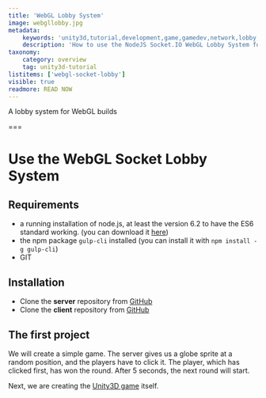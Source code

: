 ```yaml
---
title: 'WebGL Lobby System'
image: webgllobby.jpg
metadata:
    keywords: 'unity3d,tutorial,development,game,gamedev,network,lobby,webgl'
    description: 'How to use the NodeJS Socket.IO WebGL Lobby System for Unity3D'
taxonomy:
    category: overview
    tag: unity3d-tutorial
listitems: ['webgl-socket-lobby']
visible: true
readmore: READ NOW
---
```


A lobby system for WebGL builds

===

# Use the WebGL Socket Lobby System

## Requirements
* a running installation of node.js, at least the version 6.2 to have the ES6 standard working. (you can download it [here](https://nodejs.org/en/?target=_blank))
* the npm package `gulp-cli` installed (you can install it with `npm install -g gulp-cli`)
* GIT

## Installation
* Clone the **server** repository from [GitHub](https://github.com/daspete/unity3d-webgl-socket-lobby-server?target=_blank)
* Clone the **client** repository from [GitHub](https://github.com/daspete/unity3d-webgl-socket-lobby-client?target=_blank)

## The first project
We will create a simple game. The server gives us a globe sprite at a random position, and the players have to click it. The player, which has clicked first, has won the round. After 5 seconds, the next round will start.

Next, we are creating the [Unity3D game](./the-unity-part?classes=button) itself.
